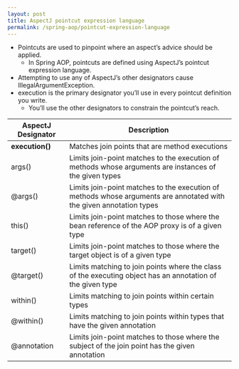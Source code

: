 ```yaml
---
layout: post
title: AspectJ pointcut expression language
permalink: /spring-aop/pointcut-expression-language
---
```


- Pointcuts are used to pinpoint where an aspect’s advice should be applied.
  - In Spring AOP, pointcuts are defined using AspectJ’s pointcut expression language.
- Attempting to use any of AspectJ’s other designators cause IllegalArgumentException.
- execution is the primary designator you’ll use in every pointcut definition you write.
  - You’ll use the other designators to constrain the pointcut’s reach.

|AspectJ Designator|	Description|
|---|---|
|**execution()**|	Matches join points that are method executions|
|args()|	Limits join-point matches to the execution of methods whose arguments are instances of the given types|
|@args()|	Limits join-point matches to the execution of methods whose arguments are annotated with the given annotation types|
|this()|	Limits join-point matches to those where the bean reference of the AOP proxy is of a given type|
|target()|	Limits join-point matches to those where the target object is of a given type|
|@target()|	Limits matching to join points where the class of the executing object has an annotation of the given type|
|within()|	Limits matching to join points within certain types|
|@within()|	Limits matching to join points within types that have the given annotation|
|@annotation |	Limits join-point matches to those where the subject of the join point has the given annotation|
